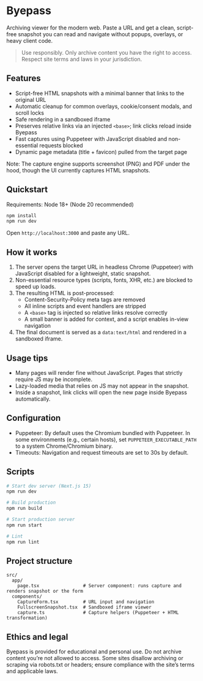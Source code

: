 # Byepass

Archiving viewer for the modern web. Paste a URL and get a clean, script-free snapshot you can read and navigate without popups, overlays, or heavy client code.

> Use responsibly. Only archive content you have the right to access. Respect site terms and laws in your jurisdiction.

## Features

- Script-free HTML snapshots with a minimal banner that links to the original URL
- Automatic cleanup for common overlays, cookie/consent modals, and scroll locks
- Safe rendering in a sandboxed iframe
- Preserves relative links via an injected `<base>`; link clicks reload inside Byepass
- Fast captures using Puppeteer with JavaScript disabled and non-essential requests blocked
- Dynamic page metadata (title + favicon) pulled from the target page

Note: The capture engine supports screenshot (PNG) and PDF under the hood, though the UI currently captures HTML snapshots.

## Quickstart

Requirements: Node 18+ (Node 20 recommended)

```bash
npm install
npm run dev
```

Open `http://localhost:3000` and paste any URL.

## How it works

1. The server opens the target URL in headless Chrome (Puppeteer) with JavaScript disabled for a lightweight, static snapshot.
2. Non-essential resource types (scripts, fonts, XHR, etc.) are blocked to speed up loads.
3. The resulting HTML is post-processed:
   - Content-Security-Policy meta tags are removed
   - All inline scripts and event handlers are stripped
   - A `<base>` tag is injected so relative links resolve correctly
   - A small banner is added for context, and a script enables in-view navigation
4. The final document is served as a `data:text/html` and rendered in a sandboxed iframe.

## Usage tips

- Many pages will render fine without JavaScript. Pages that strictly require JS may be incomplete.
- Lazy-loaded media that relies on JS may not appear in the snapshot.
- Inside a snapshot, link clicks will open the new page inside Byepass automatically.

## Configuration

- Puppeteer: By default uses the Chromium bundled with Puppeteer. In some environments (e.g., certain hosts), set `PUPPETEER_EXECUTABLE_PATH` to a system Chrome/Chromium binary.
- Timeouts: Navigation and request timeouts are set to 30s by default.

## Scripts

```bash
# Start dev server (Next.js 15)
npm run dev

# Build production
npm run build

# Start production server
npm run start

# Lint
npm run lint
```

## Project structure

```
src/
  app/
    page.tsx                # Server component: runs capture and renders snapshot or the form
  components/
    CaptureForm.tsx         # URL input and navigation
    FullscreenSnapshot.tsx  # Sandboxed iframe viewer
    capture.ts              # Capture helpers (Puppeteer + HTML transformation)
```

## Ethics and legal

Byepass is provided for educational and personal use. Do not archive content you’re not allowed to access. Some sites disallow archiving or scraping via robots.txt or headers; ensure compliance with the site’s terms and applicable laws.
